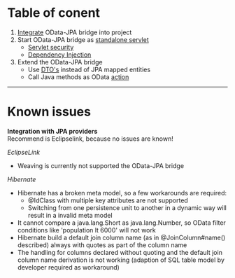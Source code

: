# Table of conent
1. [Integrate](GetStarted.md) OData-JPA bridge into project  
1. Start OData-JPA bridge as [standalone servlet](AsWar.md)  
    * [Servlet security](ServletSecurity.md)
    * [Dependency Injection](DependencyInjection.md)
1. Extend the OData-JPA bridge  
    * Use [DTO's](DTOConcept.md) instead of JPA mapped entities      
    * Call Java methods as OData [action](Actions.md)  

---
# Known issues
**Integration with JPA providers**  
Recommend is Eclipselink, because no issues are known!

_EclipseLink_
* Weaving is currently not supported the OData-JPA bridge

_Hibernate_
* Hibernate has a broken meta model, so a few workarounds are required:
    * @IdClass with multiple key attributes are not supported
    * Switching from one persistence unit to another in a dynamic way will result in a invalid meta model
* It cannot compare a java.lang.Short as java.lang.Number, so OData filter conditions like 'population lt 6000' will not work
* Hibernate build a default join column name (as in @JoinColumn#name() described) always with quotes as part of the column name
* The handling for columns declared without quoting and the default join column name derivation is not working (adaption of SQL table model by developer required as workaround)